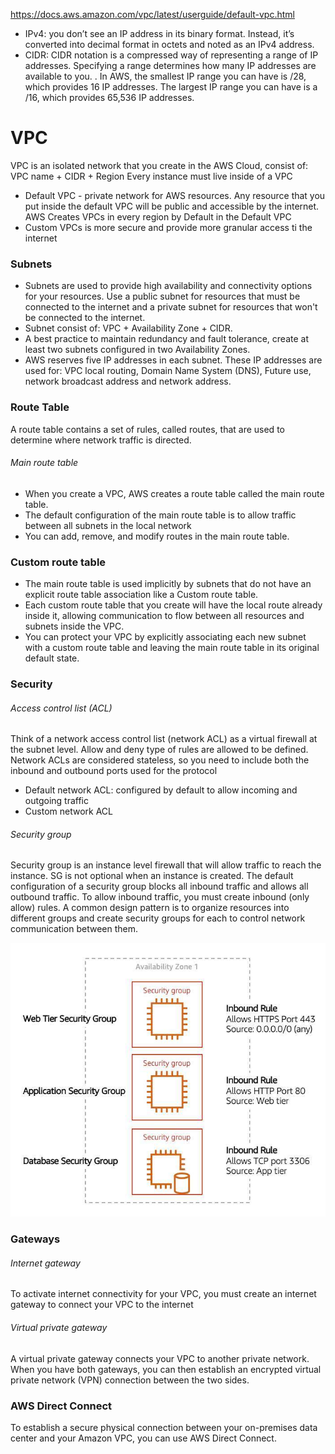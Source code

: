 https://docs.aws.amazon.com/vpc/latest/userguide/default-vpc.html

- IPv4: you don’t see an IP address in its binary format. Instead, it’s converted into decimal format in octets and noted as an IPv4 address.
- CIDR: CIDR notation is a compressed way of representing a range of IP addresses. Specifying a range determines how many IP addresses are available to you. . In AWS, the smallest IP range you can have is /28, which provides 16 IP addresses. The largest IP range you can have is a /16, which provides 65,536 IP addresses.

# VPC
VPC is an isolated network that you create in the AWS Cloud, consist of: VPC name + CIDR + Region
Every instance must live inside of a VPC

- Default VPC - private network for AWS resources. Any resource that you put inside the default VPC will be public and accessible by the internet. AWS Creates VPCs in every region by Default in the Default VPC
- Custom VPCs is more secure and provide more granular access ti the internet

### Subnets
-   Subnets are used to provide high availability and connectivity options for your resources. Use a public subnet for resources that must be connected to the internet and a private subnet for resources that won't be connected to the internet.
-   Subnet consist of: VPC + Availability Zone + CIDR. 
-   A best practice to maintain redundancy and fault tolerance, create at least two subnets configured in two Availability Zones.
-   AWS reserves five IP addresses in each subnet. These IP addresses are used for: VPC local routing, Domain Name System (DNS), Future use, network broadcast address and network address.

### Route Table
A route table contains a set of rules, called routes, that are used to determine where network traffic is directed.
###### Main route table
- When you create a VPC, AWS creates a route table called the main route table. 
- The default configuration of the main route table is to allow traffic between all subnets in the local network
- You can add, remove, and modify routes in the main route table.
###  Custom route table
- The main route table is used implicitly by subnets that do not have an explicit route table association like a Custom route table.
- Each custom route table that you create will have the local route already inside it, allowing communication to flow between all resources and subnets inside the VPC. 
- You can protect your VPC by explicitly associating each new subnet with a custom route table and leaving the main route table in its original default state.

### Security
###### Access control list (ACL)
Think of a network access control list (network ACL) as a virtual firewall at the subnet level. Allow and deny type of rules are allowed to be defined.
Network ACLs are considered stateless, so you need to include both the inbound and outbound ports used for the protocol
- Default network ACL: configured by default to allow incoming and outgoing traffic
- Custom network ACL
###### Security group
Security group is an instance level firewall that will allow traffic to reach the instance.
SG is not optional when an instance is created.
The default configuration of a security group blocks all inbound traffic and allows all outbound traffic. 
To allow inbound traffic, you must create inbound (only allow) rules.
A common design pattern is to organize resources into different groups and create security groups for each to control network communication between them.

![security_groups](/img/security_groups.jpg)

### Gateways
###### Internet gateway
To activate internet connectivity for your VPC, you must create an internet gateway to connect your VPC to the internet
###### Virtual private gateway
A virtual private gateway connects your VPC to another private network.
When you have both gateways, you can then establish an encrypted virtual private network (VPN) connection between the two sides.

### AWS Direct Connect
To establish a secure physical connection between your on-premises data center and your Amazon VPC, you can use AWS Direct Connect.

